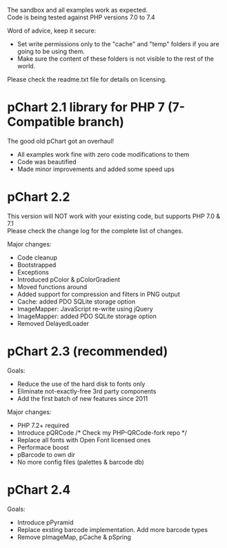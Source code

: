  The sandbox and all examples work as expected.<br />
 Code is being tested against PHP versions 7.0 to 7.4
 
 Word of advice, keep it secure:
 - Set write permissions only to the "cache" and "temp" folders if you are going to be using them.
 - Make sure the content of these folders is not visible to the rest of the world.
 
 Please check the readme.txt file for details on licensing.
 

pChart 2.1 library for PHP 7 (7-Compatible branch)
===================

The good old pChart got an overhaul!

 - All examples work fine with zero code modifications to them
 - Code was beautified
 - Made minor improvements and added some speed ups


pChart 2.2
===================
This version will NOT work with your existing code, but supports PHP 7.0 & 7.1<br />
Please check the change log for the complete list of changes.<br />

Major changes:
 - Code cleanup
 - Bootstrapped
 - Exceptions
 - Introduced pColor & pColorGradient
 - Moved functions around
 - Added support for compression and filters in PNG output
 - Cache: added PDO SQLite storage option
 - ImageMapper: JavaScript re-write using jQuery
 - ImageMapper: added PDO SQLite storage option
 - Removed DelayedLoader


 pChart 2.3 (recommended)
===================
Goals:
 - Reduce the use of the hard disk to fonts only
 - Eliminate not-exactly-free 3rd party components
 - Add the first batch of new features since 2011

Major changes:
 - PHP 7.2+ required
 - Introduce pQRCode /* Check my PHP-QRCode-fork repo */
 - Replace all fonts with Open Font licensed ones
 - Performace boost
 - pBarcode to own dir
 - No more config files (palettes & barcode db)


  pChart 2.4
===================
Goals:
 - Introduce pPyramid
 - Replace exsting barcode implementation. Add more barcode types
 - Remove pImageMap, pCache & pSpring

